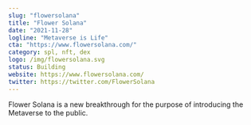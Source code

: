 ```yaml
---
slug: "flowersolana"
title: "Flower Solana"
date: "2021-11-28"
logline: "Metaverse is Life"
cta: "https://www.flowersolana.com/"
category: spl, nft, dex
logo: /img/flowersolana.svg
status: Building
website: https://www.flowersolana.com/
twitter: https://twitter.com/FlowerSolana
---
```


Flower Solana is a new breakthrough for the purpose of introducing the Metaverse to the public.